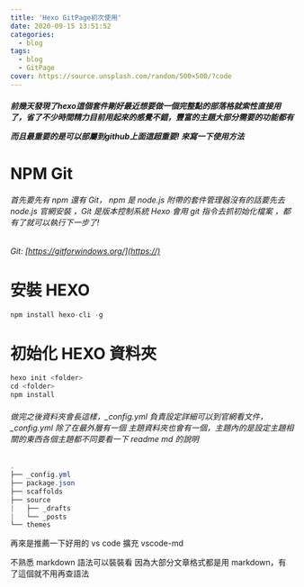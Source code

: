 ```yaml
---
title: 'Hexo GitPage初次使用'
date: 2020-09-15 13:51:52
categories:
  - blog
tags:
  - blog
  - GitPage
cover: https://source.unsplash.com/random/500×500/?code
---
```

##### 前幾天發現了hexo這個套件剛好最近想要做一個完整點的部落格就索性直接用了，省了不少時間精力目前用起來的感覺不錯，豐富的主題大部分需要的功能都有</p>而且最重要的是可以部屬到github上面這超重要! 來寫一下使用方法

# NPM Git

###### 首先要先有 npm 還有 Git， npm 是 node.js 附帶的套件管理器沒有的話要先去 node.js 官網安裝 ，Git 是版本控制系統 Hexo 會用 git 指令去抓初始化檔案 ，都有了就可以執行下一步了!

###### Git: [https://gitforwindows.org/](https://)

###### 

# 安裝 HEXO

```cs
npm install hexo-cli -g
```

# 初始化 HEXO 資料夾

```cs
hexo init <folder>
cd <folder>
npm install
```

###### 做完之後資料夾會長這樣，\_config.yml 負責設定詳細可以到官網看文件，\_config.yml 除了在最外層有一個 主題資料夾也會有一個，主題內的是設定主題相關的東西各個主題都不同要看一下 readme md 的說明

```cs
.
├── _config.yml
├── package.json
├── scaffolds
├── source
|   ├── _drafts
|   └── _posts
└── themes
```

再來是推薦一下好用的 vs code 擴充 vscode-md

不熟悉 markdown 語法可以裝裝看 因為大部分文章格式都是用 markdown，有了這個就不用再查語法
